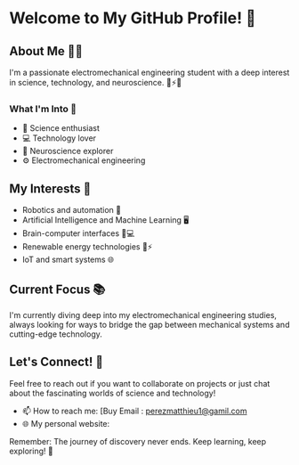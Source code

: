 # Welcome to My GitHub Profile! 👋

## About Me 🧠💡

I'm a passionate electromechanical engineering student with a deep interest in science, technology, and neuroscience. 🔧⚡🧪

### What I'm Into 🚀

- 🔬 Science enthusiast
- 💻 Technology lover
- 🧠 Neuroscience explorer
- ⚙️ Electromechanical engineering

## My Interests 🌟

- Robotics and automation 🤖
- Artificial Intelligence and Machine Learning 🖥️
- Brain-computer interfaces 🧠💻
- Renewable energy technologies 🌿⚡
- IoT and smart systems 🌐

## Current Focus 📚

I'm currently diving deep into my electromechanical engineering studies, always looking for ways to bridge the gap between mechanical systems and cutting-edge technology.

## Let's Connect! 🤝

Feel free to reach out if you want to collaborate on projects or just chat about the fascinating worlds of science and technology!

- 📫 How to reach me: [Buy Email : perezmatthieu1@gamil.com
- 🌐 My personal website: 

Remember: The journey of discovery never ends. Keep learning, keep exploring! 🌠
